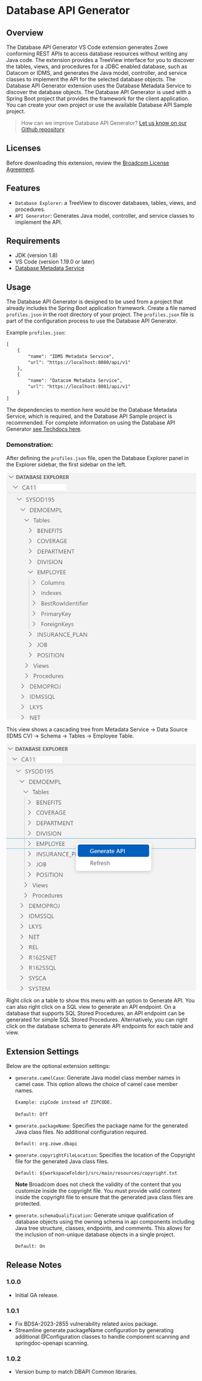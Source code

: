# Database API Generator

## Overview

The Database API Generator VS Code extension generates Zowe conforming REST APIs to access database resources without writing any Java code.
The extension provides a TreeView interface for you to discover the tables, views, and procedures for a JDBC enabled database,
such as Datacom or IDMS, and generates the Java model, controller, and service classes to implement the API for the selected database objects.
The Database API Generator extension uses the Database Metadata Service to discover the database objects.
The Database API Generator is used with a Spring Boot project that provides the framework for the client application.
You can create your own project or use the available Database API Sample project.

> How can we improve Database API Generator? [Let us know on our Github repository](https://github.com/BroadcomMFD/dbapi-generator/issues)

## Licenses
Before downloading this extension, review the [Broadcom License Agreement](https://techdocs.broadcom.com/us/en/ca-mainframe-software/database-management/ca-idms/19-0/release-notes/third-party-license-agreements-for-database-api-generator.html).

## Features

* `Database Explorer`: a TreeView to discover databases, tables, views, and procedures.
* `API Generator`: Generates Java model, controller, and service classes to implement the API.

## Requirements

* JDK (version 1.8)
* VS Code (version 1.19.0 or later)
* [Database Metadata Service](https://techdocs.broadcom.com/us/en/ca-mainframe-software/database-management/ca-idms/19-0/installing/install-the-database-api-generator/install-and-configure-the-database-metadata-service.html)

## Usage

The Database API Generator is designed to be used from a project that already includes the Spring Boot application framework.
Create a file named `profiles.json` in the root directory of your project.
The `profiles.json` file is part of the configuration process to use the Database API Generator.

Example `profiles.json`:
```
[
    {
        "name": "IDMS Metadata Service",
        "url": "https://localhost:8080/api/v1"
    },
    {
        "name": "Datacom Metadata Service",
        "url": "https://localhost:8081/api/v1"
    }
]
```
The dependencies to mention here would be the Database Metadata Service, which is required, and the Database API Sample project is recommended.
For complete information on using the Database API Generator [see Techdocs here](https://techdocs.broadcom.com/us/en/ca-mainframe-software/database-management/ca-idms/19-0/using/use-the-database-api-generator.html).

### Demonstration:

After defining the `profiles.json` file, open the Database Explorer panel in the Explorer sidebar, the first sidebar on the left.

![showing open database explorer](https://raw.githubusercontent.com/BroadcomMFD/dbapi-generator/main/demo1.jpg)

This view shows a cascading tree from Metadata Service -> Data Source (IDMS CV) -> Schema -> Tables -> Employee Table.

![showing generate API option](https://raw.githubusercontent.com/BroadcomMFD/dbapi-generator/main/demo2.jpg)

Right click on a table to show this menu with an option to Generate API.
You can also right click on a SQL view to generate an API endpoint.
On a database that supports SQL Stored Procedures, an API endpoint can be generated for simple SQL Stored Procedures.
Alternatively, you can right click on the database schema to generate API endpoints for each table and view.

## Extension Settings

Below are the optional extension settings:

* `generate.camelCase`: Generate Java model class member names in camel case. This option allows the choice of camel case member names.

      Example: zipCode instead of ZIPCODE.

      Default: Off

* `generate.packageName`: Specifies the package name for the generated Java class files. No additional configuration required.

      Default: org.zowe.dbapi

* `generate.copyrightFileLocation`: Specifies the location of the Copyright file for the generated Java class files.

      Default: ${workspaceFolder}/src/main/resources/copyright.txt

    **Note** Broadcom does not check the validity of the content that you customize inside the copyright file. You must provide valid content inside the copyright file to ensure that the generated java class files are protected.

* `generate.schemaQualification`: Generate unique qualification of database objects using the owning schema in api components including Java tree structure, classes, endpoints, and comments. This allows for the inclusion of non-unique database objects in a single project.

      Default: On

## Release Notes

### 1.0.0

- Initial GA release.

### 1.0.1

- Fix BDSA-2023-2855 vulnerability related axios package.
- Streamline generate.packageName configuration by generating additional @Configuration classes to handle component scanning and springdoc-openapi scanning.

### 1.0.2

- Version bump to match DBAPI Common libraries.
